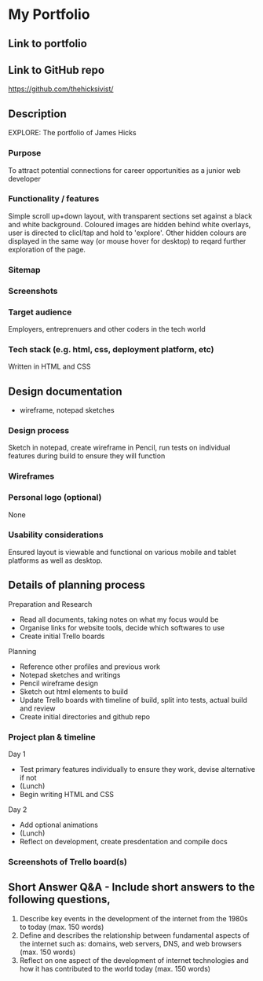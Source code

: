 # My Portfolio

## Link to portfolio


## Link to GitHub repo
https://github.com/thehicksivist/

## Description
EXPLORE: The portfolio of James Hicks

### Purpose
To attract potential connections for career opportunities as a junior web developer
### Functionality / features
Simple scroll up+down layout, with transparent sections set against a black and white background. 
Coloured images are hidden behind white overlays, user is directed to clicl/tap and hold to 'explore'.
Other hidden colours are displayed in the same way (or mouse hover for desktop) to reqard further exploration of the page.

### Sitemap

### Screenshots

### Target audience
Employers, entreprenuers and other coders in the tech world

### Tech stack (e.g. html, css, deployment platform, etc)
Written in HTML and CSS

## Design documentation
- wireframe, notepad sketches

### Design process
Sketch in notepad, create wireframe in Pencil, run tests on individual features during build to ensure they will function

### Wireframes


### Personal logo (optional)
None
### Usability considerations
Ensured layout is viewable and functional on various mobile and tablet platforms as well as desktop.
## Details of planning process
Preparation and Research
- Read all documents, taking notes on what my focus would be
- Organise links for website tools, decide which softwares to use
- Create initial Trello boards

Planning
- Reference other profiles and previous work
- Notepad sketches and writings
- Pencil wireframe design
- Sketch out html elements to build
- Update Trello boards with timeline of build, split into tests, actual build and review
- Create initial directories and github repo

### Project plan & timeline
Day 1
- Test primary features individually to ensure they work, devise alternative if not
- (Lunch)
- Begin writing HTML and CSS

Day 2
- Add optional animations
- (Lunch)
- Reflect on development, create presdentation and compile docs

### Screenshots of Trello board(s)

## Short Answer Q&A - Include short answers to the following questions,
1. Describe key events in the development of the internet from the 1980s to today (max. 150 words)
2.  Define and describes the relationship between fundamental aspects of the internet such as: domains, web servers, DNS, and web browsers (max. 150 words)
3.  Reflect on one aspect of the development of internet technologies and how it has contributed to the world today (max. 150 words)